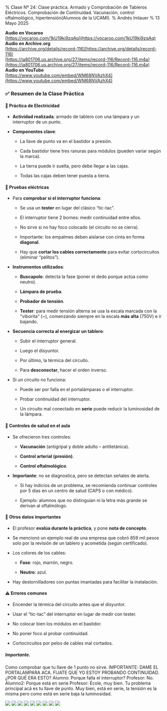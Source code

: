 % Clase Nº 24: Clase práctica. Armado y Comprobación de Tableros Eléctricos. Comprobación de Continuidad. Vacunación, control oftalmológico, hipertensión(Alumnos de la UCAMI). 
% Andrés Imlauer
% 13 Mayo 2025

**Audio en Vocaroo**       
[https://vocaroo.com/1kU19ki9zqAq](https://vocaroo.com/1kU19ki9zqAq)   
**Audio en Archive.org**       
[https://archive.org/details/record-116](https://archive.org/details/record-116)   
[https://ia801706.us.archive.org/27/items/record-116/Record-116.m4a](https://ia801706.us.archive.org/27/items/record-116/Record-116.m4a)   
**Audio en YouTube**       
[https://www.youtube.com/embed/WM68NVAzhX4](https://www.youtube.com/embed/WM68NVAzhX4)   
    
### **✅ Resumen de la Clase Práctica**

#### **🔧 Práctica de Electricidad**

* **Actividad realizada**: armado de tablero con una lámpara y un interruptor de un punto.

* **Componentes clave**:

  * La llave de punto va en el bastidor a presión.

  * Cada bastidor tiene tres ranuras para módulos (pueden variar según la marca).

  * La tierra puede ir suelta, pero debe llegar a las cajas.

  * Todas las cajas deben tener puesta a tierra.

#### **🧪 Pruebas eléctricas**

* Para **comprobar si el interruptor funciona**:

  * Se usa un **tester** en lugar del clásico “tic-tac”.

  * El interruptor tiene 2 bornes: medir continuidad entre ellos.

  * No sirve si no hay foco colocado (el circuito no se cierra).

  * Importante: los empalmes deben aislarse con cinta en forma **diagonal**.

  * Hay que **cortar los cables correctamente** para evitar cortocircuitos (eliminar “pelitos”).

* **Instrumentos utilizados**:

  * **Buscapolo**: detecta la fase (poner el dedo porque actúa como neutro).

  * **Lámpara de prueba**.

  * **Probador de tensión**.

  * **Tester**: para medir tensión alterna se usa la escala marcada con la "viborita" (\~), comenzando siempre en la escala **más alta** (750V) e ir bajando.

* **Secuencia correcta al energizar un tablero**:

  * Subir el interruptor general.

  * Luego el disyuntor.

  * Por último, la térmica del circuito.

  * Para **desconectar**, hacer el orden inverso.

* Si un circuito no funciona:

  * Puede ser por falla en el portalámparas o el interruptor.

  * Probar continuidad del interruptor.

  * Un circuito mal conectado en **serie** puede reducir la luminosidad de la lámpara.

#### **💉 Controles de salud en el aula**

* Se ofrecieron tres controles:

  * **Vacunación** (antigripal y doble adulto – antitetánica).

  * **Control arterial (presión)**.

  * **Control oftalmológico**.

* **Importante**: no se diagnostica, pero se detectan señales de alerta.

  * Si hay indicios de un problema, se recomienda continuar controles por 5 días en un centro de salud (CAPS o con médico).

  * Ejemplo: alumnos que no distinguían ni la letra más grande se derivan al oftalmólogo.

#### **📝 Otros datos importantes**

* El profesor **evalúa durante la práctica**, y pone **nota de concepto**.

* Se mencionó un ejemplo real de una empresa que cobró 859 mil pesos solo por la revisión de un tablero y acometida (según certificado).

* Los colores de los cables:

  * **Fase**: rojo, marrón, negro.

  * **Neutro**: azul.

* Hay destornilladores con puntas imantadas para facilitar la instalación.

#### **⚠️ Errores comunes**

* Encender la térmica del circuito antes que el disyuntor.

* Usar el “tic-tac” del interruptor en lugar de medir con tester.

* No colocar bien los módulos en el bastidor.

* No poner foco al probar continuidad.

* Cortocircuitos por pelos de cables mal cortados.

##### Importante.
Como comprobar que tu llave de 1 punto no sirve.
IMPORTANTE: DAME EL PORTALAMPARA ACA. FIJATE QUE YO ESTOY PROBANDO CONTINUIDAD.
¿POR QUÉ ERA ESTO?
Alumno: Porque falla el interruptor?
Profesor: No.
Alumno2: Porque está en serie
Profesor: École, muy bien. Tu problema principal acá es tu llave de punto.
Muy bien, está en serie, la tensión es la misma pero como está en serie baja la luminosidad. 


![](https://blogger.googleusercontent.com/img/b/R29vZ2xl/AVvXsEgS5G2yZj1nnpafTdYAOA3ECcRbDrAoa7nVMtA6Yv43_7bNRsAI8NQRw0nBFYHnRgqI8tBFQFwAjFELbuDte-Fe7EYAOjVzZIOwtR_u-YfcRi71VMTEhxI0l9aRVg2Bqb9TGzNhyv-WXjQY_Xh8vxZwbHw7KqPbKxI818Vqb7ODa-k4k3xlTh0baloJqQ0/s4160/IMG_20250512_202932386.jpg)
![](https://blogger.googleusercontent.com/img/b/R29vZ2xl/AVvXsEhcPSId_IOMci3xL-NrrPoIUeUfXyNSUs39cY5_JFscUEKRF1_k7o4np_Sz76fZhWJBIKRBlf3poy8JtGn6XBnmfy4Jlnt9Fcr6Nob9lVIdJU0WxPsoRXKeOn4i-K7JYV03_x1h21430CvV3eKXcywFJCbHpR5FJC3lx3_zAMaBJ3ymVG_5mIygnKR2XSs/s4160/IMG_20250512_202925091.jpg)
![](https://blogger.googleusercontent.com/img/b/R29vZ2xl/AVvXsEiCtcm5pwmT5ibODyfMn5e1EEClA6LS_vRxWzLVaqM1rcK0H-wOgng9H1XqpUKZYkC1LpXQiTSQdk4H2QcNtCR71T7qp3qsulVO8yhuonH8tfPfEujaVPv1nCiSsbrj7qZ6VvR4K2AWUBnwVRRt-78fpzON6I8PmWFMmJz0boMfi1Tkks0XBbidK1nDmG4/s4160/IMG-20250512-WA0008.jpg)
![](https://blogger.googleusercontent.com/img/b/R29vZ2xl/AVvXsEhYuA4G0pjuTS7vVoX3akjQiNXp8mJROamfOD9df3_YNc22fPAaU7ZVLRT4mL7Wqdb4Hupy-qKdBbYMo7DuHek12Z2oo0oznI5F744rMqgr9sOtKP6VxEYK1gsEQNZlRe_PgWnPelNgPsEamE_qpzZQaHdU66KfQPQCDZ6Nglvi3JaV5xkKJmdeuyDj2HA/s4160/IMG-20250512-WA0007.jpg)
![](https://blogger.googleusercontent.com/img/b/R29vZ2xl/AVvXsEjc-iSQ4WYb1DV-H8odHlcAETJrxYk-UygGv91HkTedZnVJ9EhAEJCPZIxLYXEErXblZK5EyH4FvcT25eZp3zFJtGB-8zyJa8YAaVod_ZHpVKfUQXu5-KnJf6vAfQVfXJcOD0LXr4QxSjx_3GkVjwlo9JXp76UESo4LgTHpkSVylqaAjeUM_TRHPjKgVA0/s4160/IMG-20250512-WA0006.jpg)
![](https://blogger.googleusercontent.com/img/b/R29vZ2xl/AVvXsEiDGe8TQhryY5g-0RJqTCkQunD-NGpsREoKQv4fGy7d5r0LJSPVbox19bVj1fsOUKvk4CVCpnG0CWiGIFq3ORUHbf8kh9kRv30kVzG3eJKv1_UdIqnjchCsIKVWXjPNMyVIMSjJ4-BzLocpoWTckirpVUuL1jUuJHlIvkj2a2G-xF8aU5MUwijdEBOsLRs/s4160/IMG-20250512-WA0005.jpg)
![](https://blogger.googleusercontent.com/img/b/R29vZ2xl/AVvXsEiS3jbdIswf9PTtOCBETFHfy4d1_87sIPV28Qv-NFHiQHFsC0g2g4VPAMtWQiyfevZoi075oGfjM6LBZ49TmA5JRkYG2NwesLGv3Wr0PiGlLK_i8B5iO1b5i9DvQfuK54Y8lkN1THPLUbz5lrge-KsR67DoXrMvo-ZdJwNmmsU-KaTWRDr2Hhk52mZse0k/s4160/IMG-20250512-WA0004.jpg)
![](https://blogger.googleusercontent.com/img/b/R29vZ2xl/AVvXsEgyjtvRLb5ekKLLbka1zaJWL02200BFV6I3Z7fl5KWNHB-kx5r__iyPRn7jxU6NEMa9fegWfB6INaKxBPq_uYvZgsYpllVDY-i4b7Aan1vIlEX6pmflBP33dYTwWaqxAKEoEfHWlzWAbVs5xs1ML9XjhmC-PhI8xFK57mjceJGOTtIQPr-wti0x784USt8/s4160/IMG-20250512-WA0003.jpg)
![](https://blogger.googleusercontent.com/img/b/R29vZ2xl/AVvXsEi4-vXa14L7n4LQKolCWSdvnHqeMDZhfdqwlPsUKDm2-zjuQ9KV_o51Hpj_G_zGDN4FB3wNrrkSJsVhMOzZB7_SAc4q7OsW4XGx_fLyPdcnnfbsb9MlANpalV-CQlrw8mK_nvE2yraqIDoliMkWGqrMURltTCq9sSeqDH-WimXKu5sW3MFDQFtn3z0p-eg/s4160/IMG-20250512-WA0002.jpg)
